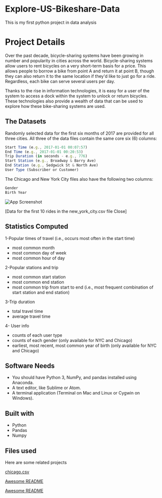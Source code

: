 # Explore-US-Bikeshare-Data
This is my first python project in data analysis

# Project Details
Over the past decade, bicycle-sharing systems have been growing in number and popularity in cities across the world. Bicycle-sharing systems allow users to rent bicycles on a very short-term basis for a price. This allows people to borrow a bike from point A and return it at point B, though they can also return it to the same location if they'd like to just go for a ride. Regardless, each bike can serve several users per day.

Thanks to the rise in information technologies, it is easy for a user of the system to access a dock within the system to unlock or return bicycles. These technologies also provide a wealth of data that can be used to explore how these bike-sharing systems are used.

## The Datasets
Randomly selected data for the first six months of 2017 are provided for all three cities. All three of the data files contain the same core six (6) columns:

```javascript
Start Time (e.g., 2017-01-01 00:07:57)
End Time (e.g., 2017-01-01 00:20:53)
Trip Duration (in seconds - e.g., 776)
Start Station (e.g., Broadway & Barry Ave)
End Station (e.g., Sedgwick St & North Ave)
User Type (Subscriber or Customer)

```
The Chicago and New York City files also have the following two columns:
```javascript
Gender
Birth Year
```


![App Screenshot](https://camo.githubusercontent.com/41881f382ee96c3c620959226afbfc26aa29009c356a6a4b29ba49d2a5314d42/68747470733a2f2f766964656f2e756461636974792d646174612e636f6d2f746f706865722f323031382f4d617263682f35616137373164635f6e79632d646174612f6e79632d646174612e706e67)

[Data for the first 10 rides in the new_york_city.csv file Close]

## Statistics Computed

1-Popular times of travel (i.e., occurs most often in the start time)

- most common month
- most common day of week
- most common hour of day

2-Popular stations and trip

- most common start station
- most common end station
- most common trip from start to end (i.e., most frequent combination of start station and end station)

3-Trip duration

- total travel time
- average travel time

4- User info

- counts of each user type
- counts of each gender (only available for NYC and Chicago)
- earliest, most recent, most common year of birth (only available for NYC and Chicago)



## Software Needs

- You should have Python 3, NumPy, and pandas installed using Anaconda.
- A text editor, like Sublime or Atom.
- A terminal application (Terminal on Mac and Linux or Cygwin on Windows).


## Built with
- Python
- Pandas
- Numpy

## Files used

Here are some related projects

[chicago.csv](https://drive.google.com/file/d/159g-D0zPbi1xg7q239X6_9NMioGObleX/view?usp=sharing)

[Awesome README](https://github.com/matiassingers/awesome-readme)

[Awesome README](https://github.com/matiassingers/awesome-readme)
